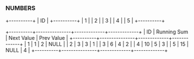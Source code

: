 ### NUMBERS

+----------+
| ID       |
+----------+
| 1        |
| 2        |
| 3        |
| 4        |
| 5        |
+----------+


+----------+---------------+-------------+-------------+
| ID       |  Running Sum  |  Next Value |  Prev Value |
+----------+---------------+-------------+-------------+
| 1        |  1            |  2          |  NULL       |
| 2        |  3            |  3          |  1          |
| 3        |  6            |  4          |  2          |
| 4        |  10           |  5          |  3          |
| 5        |  15           |  NULL       |  4          |
+----------+---------------+-------------+-------------+